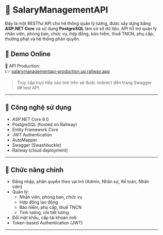 # 💼 SalaryManagementAPI

Đây là một RESTful API cho hệ thống quản lý lương, được xây dựng bằng **ASP.NET Core** và sử dụng **PostgreSQL** làm cơ sở dữ liệu. API hỗ trợ quản lý nhân viên, phòng ban, chức vụ, hợp đồng, bảo hiểm, thuế TNCN, phụ cấp, thưởng phạt và hệ thống phân quyền.

## 🚀 Demo Online

🔗 API Production:  
👉 [salarymanagementapi-production.up.railway.app](https://salarymanagementapi-production.up.railway.app/swagger/index.html)


> Truy cập trực tiếp vào link trên sẽ được redirect đến trang Swagger để test API.

---

## 🧰 Công nghệ sử dụng

- ASP.NET Core 8.0
- PostgreSQL (hosted on Railway)
- Entity Framework Core
- JWT Authentication
- AutoMapper
- Swagger (Swashbuckle)
- Railway (cloud deployment)

---

## 🔐 Chức năng chính

- Đăng nhập, phân quyền theo vai trò (Admin, Nhân sự, Kế toán, Nhân viên)
- Quản lý:
  - Nhân viên, phòng ban, chức vụ
  - Hợp đồng lao động
  - Bảo hiểm, phụ cấp, thuế TNCN
  - Tính lương, chi tiết lương
- Đổi mật khẩu, cấp tài khoản mới
- Token-based Authentication (JWT)

---
